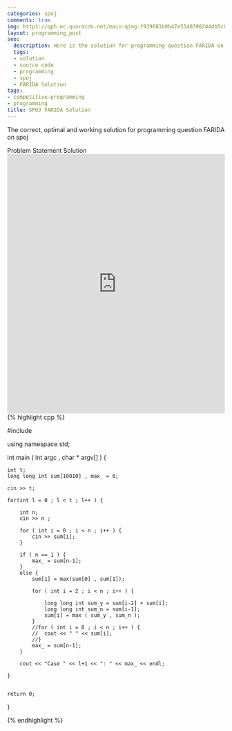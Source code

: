 ```yaml
---
categories: spoj
comments: true
img: https://qph.ec.quoracdn.net/main-qimg-f939681b0b47e5540398244db5c8966f?convert_to_webp=true
layout: programming_post
seo:
  description: Here is the solution for programming question FARIDA on spoj
  tags:
  - solution
  - source code
  - programming
  - spoj
  - FARIDA Solution
tags:
- competitive-programming
- programming
title: SPOJ FARIDA Solution
---
```

The correct, optimal and working solution for programming question FARIDA on spoj

<div class="ui secondary pointing large menu">
  <a class="grey item" data-tab="problem-statement">
    Problem Statement
  </a>
  <a class="active item grey" data-tab="solution">
    Solution
  </a>
</div>
<div class="ui bottom attached tab" data-tab="problem-statement">
    <iframe src="http://www.spoj.com/problems/FARIDA/" width="100%" height="600px" style="overflow: scroll; border: none;"></iframe>
</div>
<div class="ui bottom attached active tab" data-tab="solution">
{% highlight cpp %}

#include <iostream>

using namespace std;

int main ( int argc , char * argv[] ) {

	int t;
	long long int sum[10010] , max_ = 0;

	cin >> t;

	for(int l = 0 ; l < t ; l++ ) {

		int n;
		cin >> n ;

		for ( int i = 0 ; i < n ; i++ ) {
			cin >> sum[i];
		}

		if ( n == 1 ) {
			max_ = sum[n-1];
		}
		else {
			sum[1] = max(sum[0] , sum[1]);

			for ( int i = 2 ; i < n ; i++ ) {

				long long int sum_y = sum[i-2] + sum[i];
				long long int sum_n = sum[i-1];
				sum[i] = max ( sum_y , sum_n );
			}
			//for ( int i = 0 ; i < n ; i++ ) {
			//	cout << " " << sum[i];
			//}
			max_ = sum[n-1];
		}
		
		cout << "Case " << l+1 << ": " << max_ << endl;

	}
	

	return 0;
}



{% endhighlight %}
</div>
